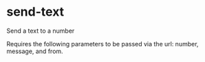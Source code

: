 send-text
=========

Send a text to a number

Requires the following parameters to be passed via the url: number, message, and from.
